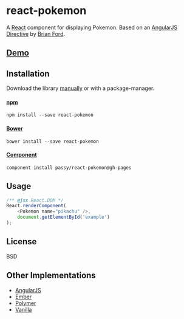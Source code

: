 # react-pokemon

A [React](facebook.github.io/react/) component for displaying Pokemon.
Based on an [AngularJS Directive](http://plnkr.co/edit/xfRpUhIjGTC7g4Pi75kj?p=preview)
by [Brian Ford](https://github.com/btford).

## [Demo](http://passy.github.io/react-pokemon/)

## Installation

Download the library [manually](https://github.com/passy/react-pokemon/releases) or with a
package-manager.

#### [npm](https://npmjs.org/package/react-pokemon)

```
npm install --save react-pokemon
```

#### [Bower](http://bower.io)

```
bower install --save react-pokemon
```

#### [Component](https://github.com/component/component)

```
component install passy/react-pokemon@gh-pages
```

## Usage

```javascript
/** @jsx React.DOM */
React.renderComponent(
    <Pokemon name="pikachu" />,
    document.getElementById('example')
);
```

## License

BSD

## Other Implementations

- [AngularJS](https://github.com/gdi2290/angular-pokemon)
- [Ember](http://emberjs.jsbin.com/AYegOHI/1/edit)
- [Polymer](https://github.com/passy/x-pokemon)
- [Vanilla](https://github.com/calvinmetcalf/vanilla-pokemon)
